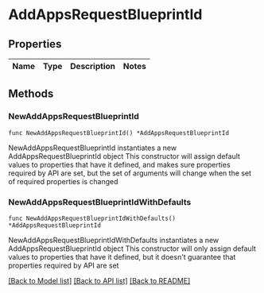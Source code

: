 # AddAppsRequestBlueprintId

## Properties

Name | Type | Description | Notes
------------ | ------------- | ------------- | -------------

## Methods

### NewAddAppsRequestBlueprintId

`func NewAddAppsRequestBlueprintId() *AddAppsRequestBlueprintId`

NewAddAppsRequestBlueprintId instantiates a new AddAppsRequestBlueprintId object
This constructor will assign default values to properties that have it defined,
and makes sure properties required by API are set, but the set of arguments
will change when the set of required properties is changed

### NewAddAppsRequestBlueprintIdWithDefaults

`func NewAddAppsRequestBlueprintIdWithDefaults() *AddAppsRequestBlueprintId`

NewAddAppsRequestBlueprintIdWithDefaults instantiates a new AddAppsRequestBlueprintId object
This constructor will only assign default values to properties that have it defined,
but it doesn't guarantee that properties required by API are set


[[Back to Model list]](../README.md#documentation-for-models) [[Back to API list]](../README.md#documentation-for-api-endpoints) [[Back to README]](../README.md)



